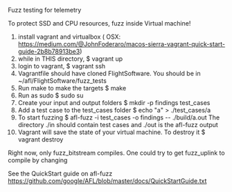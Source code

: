 Fuzz testing for telemetry

To protect SSD and CPU resources, fuzz inside Virtual machine!

1. install vagrant and virtualbox
  ( OSX: https://medium.com/@JohnFoderaro/macos-sierra-vagrant-quick-start-guide-2b8b78913be3)
2. while in THIS directory, 
  $ vagrant up
3. login to vagrant,
  $ vagrant ssh
4. Vagrantfile should have cloned FlightSoftware. You should be in ~/afl/FlightSoftware/fuzz_tests
5. Run make to make the targets
  $ make
6. Run as sudo
  $ sudo su
6. Create your input and output folders
  $ mkdir -p findings test_cases
7. Add a test case to the test_cases folder
  $ echo "a" > ./test_cases/a
8. To start fuzzing
  $ afl-fuzz -i test_cases -o findings -- ./build/a.out
  The directory ./in should contain test cases and ./out is the afl-fuzz output
9. Vagrant will save the state of your virtual machine. To destroy it
  $ vagrant destroy

Right now, only fuzz_bitstream compiles. One could try to get fuzz_uplink to compile by changing

See the QuickStart guide on afl-fuzz 
https://github.com/google/AFL/blob/master/docs/QuickStartGuide.txt

